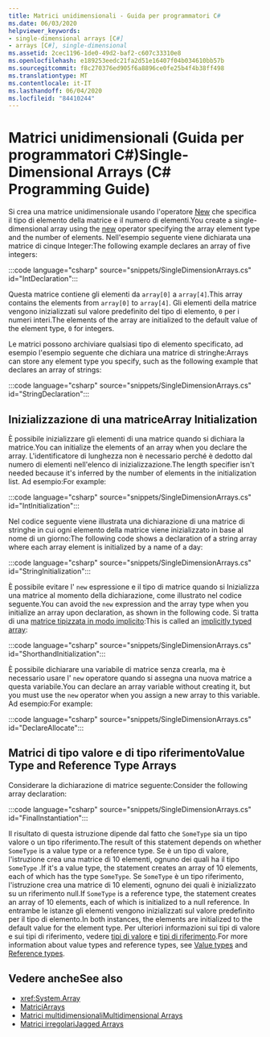 ```yaml
---
title: Matrici unidimensionali - Guida per programmatori C#
ms.date: 06/03/2020
helpviewer_keywords:
- single-dimensional arrays [C#]
- arrays [C#], single-dimensional
ms.assetid: 2cec1196-1de0-49d2-baf2-c607c33310e8
ms.openlocfilehash: e189253eedc21fa2d51e16407f04b034610bb57b
ms.sourcegitcommit: f8c270376ed905f6a8896ce0fe25b4f4b38ff498
ms.translationtype: MT
ms.contentlocale: it-IT
ms.lasthandoff: 06/04/2020
ms.locfileid: "84410244"
---
```

# <a name="single-dimensional-arrays-c-programming-guide"></a><span data-ttu-id="388d1-102">Matrici unidimensionali (Guida per programmatori C#)</span><span class="sxs-lookup"><span data-stu-id="388d1-102">Single-Dimensional Arrays (C# Programming Guide)</span></span>

<span data-ttu-id="388d1-103">Si crea una matrice unidimensionale usando l'operatore [New](../../language-reference/operators/new-operator.md) che specifica il tipo di elemento della matrice e il numero di elementi.</span><span class="sxs-lookup"><span data-stu-id="388d1-103">You create a single-dimensional array using the [new](../../language-reference/operators/new-operator.md) operator specifying the array element type and the number of elements.</span></span> <span data-ttu-id="388d1-104">Nell'esempio seguente viene dichiarata una matrice di cinque Integer:</span><span class="sxs-lookup"><span data-stu-id="388d1-104">The following example declares an array of five integers:</span></span>

:::code language="csharp" source="snippets/SingleDimensionArrays.cs" id="IntDeclaration":::

<span data-ttu-id="388d1-105">Questa matrice contiene gli elementi da `array[0]` a `array[4]`.</span><span class="sxs-lookup"><span data-stu-id="388d1-105">This array contains the elements from `array[0]` to `array[4]`.</span></span> <span data-ttu-id="388d1-106">Gli elementi della matrice vengono inizializzati sul valore predefinito del tipo di elemento, `0` per i numeri interi.</span><span class="sxs-lookup"><span data-stu-id="388d1-106">The elements of the array are initialized to the default value of the element type, `0` for integers.</span></span>

<span data-ttu-id="388d1-107">Le matrici possono archiviare qualsiasi tipo di elemento specificato, ad esempio l'esempio seguente che dichiara una matrice di stringhe:</span><span class="sxs-lookup"><span data-stu-id="388d1-107">Arrays can store any element type you specify, such as the following example that declares an array of strings:</span></span>

:::code language="csharp" source="snippets/SingleDimensionArrays.cs" id="StringDeclaration":::

## <a name="array-initialization"></a><span data-ttu-id="388d1-108">Inizializzazione di una matrice</span><span class="sxs-lookup"><span data-stu-id="388d1-108">Array Initialization</span></span>

<span data-ttu-id="388d1-109">È possibile inizializzare gli elementi di una matrice quando si dichiara la matrice.</span><span class="sxs-lookup"><span data-stu-id="388d1-109">You can initialize the elements of an array when you declare the array.</span></span> <span data-ttu-id="388d1-110">L'identificatore di lunghezza non è necessario perché è dedotto dal numero di elementi nell'elenco di inizializzazione.</span><span class="sxs-lookup"><span data-stu-id="388d1-110">The length specifier isn't needed because it's inferred by the number of elements in the initialization list.</span></span> <span data-ttu-id="388d1-111">Ad esempio:</span><span class="sxs-lookup"><span data-stu-id="388d1-111">For example:</span></span>

:::code language="csharp" source="snippets/SingleDimensionArrays.cs" id="IntInitialization":::

<span data-ttu-id="388d1-112">Nel codice seguente viene illustrata una dichiarazione di una matrice di stringhe in cui ogni elemento della matrice viene inizializzato in base al nome di un giorno:</span><span class="sxs-lookup"><span data-stu-id="388d1-112">The following code shows a declaration of a string array where each array element is initialized by a name of a day:</span></span>

:::code language="csharp" source="snippets/SingleDimensionArrays.cs" id="StringInitialization":::
  
<span data-ttu-id="388d1-113">È possibile evitare l' `new` espressione e il tipo di matrice quando si Inizializza una matrice al momento della dichiarazione, come illustrato nel codice seguente.</span><span class="sxs-lookup"><span data-stu-id="388d1-113">You can avoid the `new` expression and the array type when you initialize an array upon declaration, as shown in the following code.</span></span> <span data-ttu-id="388d1-114">Si tratta di una [matrice tipizzata in modo implicito](implicitly-typed-arrays.md):</span><span class="sxs-lookup"><span data-stu-id="388d1-114">This is called an [implicitly typed array](implicitly-typed-arrays.md):</span></span>

:::code language="csharp" source="snippets/SingleDimensionArrays.cs" id="ShorthandInitialization":::

<span data-ttu-id="388d1-115">È possibile dichiarare una variabile di matrice senza crearla, ma è necessario usare l' `new` operatore quando si assegna una nuova matrice a questa variabile.</span><span class="sxs-lookup"><span data-stu-id="388d1-115">You can declare an array variable without creating it, but you must use the `new` operator when you assign a new array to this variable.</span></span> <span data-ttu-id="388d1-116">Ad esempio:</span><span class="sxs-lookup"><span data-stu-id="388d1-116">For example:</span></span>

:::code language="csharp" source="snippets/SingleDimensionArrays.cs" id="DeclareAllocate":::

## <a name="value-type-and-reference-type-arrays"></a><span data-ttu-id="388d1-117">Matrici di tipo valore e di tipo riferimento</span><span class="sxs-lookup"><span data-stu-id="388d1-117">Value Type and Reference Type Arrays</span></span>

<span data-ttu-id="388d1-118">Considerare la dichiarazione di matrice seguente:</span><span class="sxs-lookup"><span data-stu-id="388d1-118">Consider the following array declaration:</span></span>  

:::code language="csharp" source="snippets/SingleDimensionArrays.cs" id="FinalInstantiation":::

<span data-ttu-id="388d1-119">Il risultato di questa istruzione dipende dal fatto che `SomeType` sia un tipo valore o un tipo riferimento.</span><span class="sxs-lookup"><span data-stu-id="388d1-119">The result of this statement depends on whether `SomeType` is a value type or a reference type.</span></span> <span data-ttu-id="388d1-120">Se è un tipo di valore, l'istruzione crea una matrice di 10 elementi, ognuno dei quali ha il tipo `SomeType` .</span><span class="sxs-lookup"><span data-stu-id="388d1-120">If it's a value type, the statement creates an array of 10 elements, each of which has the type `SomeType`.</span></span> <span data-ttu-id="388d1-121">Se `SomeType` è un tipo riferimento, l'istruzione crea una matrice di 10 elementi, ognuno dei quali è inizializzato su un riferimento null.</span><span class="sxs-lookup"><span data-stu-id="388d1-121">If `SomeType` is a reference type, the statement creates an array of 10 elements, each of which is initialized to a null reference.</span></span> <span data-ttu-id="388d1-122">In entrambe le istanze gli elementi vengono inizializzati sul valore predefinito per il tipo di elemento.</span><span class="sxs-lookup"><span data-stu-id="388d1-122">In both instances, the elements are initialized to the default value for the element type.</span></span> <span data-ttu-id="388d1-123">Per ulteriori informazioni sui tipi di valore e sui tipi di riferimento, vedere [tipi di valore](../../language-reference/builtin-types/value-types.md) e [tipi di riferimento](../../language-reference/keywords/reference-types.md).</span><span class="sxs-lookup"><span data-stu-id="388d1-123">For more information about value types and reference types, see [Value types](../../language-reference/builtin-types/value-types.md) and [Reference types](../../language-reference/keywords/reference-types.md).</span></span>
  
## <a name="see-also"></a><span data-ttu-id="388d1-124">Vedere anche</span><span class="sxs-lookup"><span data-stu-id="388d1-124">See also</span></span>

- <xref:System.Array>
- [<span data-ttu-id="388d1-125">Matrici</span><span class="sxs-lookup"><span data-stu-id="388d1-125">Arrays</span></span>](./index.md)
- [<span data-ttu-id="388d1-126">Matrici multidimensionali</span><span class="sxs-lookup"><span data-stu-id="388d1-126">Multidimensional Arrays</span></span>](./multidimensional-arrays.md)
- [<span data-ttu-id="388d1-127">Matrici irregolari</span><span class="sxs-lookup"><span data-stu-id="388d1-127">Jagged Arrays</span></span>](./jagged-arrays.md)

